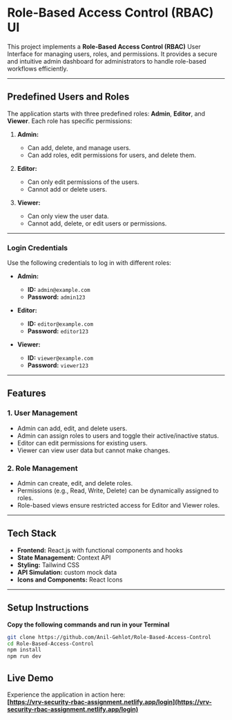 # **Role-Based Access Control (RBAC) UI**

This project implements a **Role-Based Access Control (RBAC)** User Interface for managing users, roles, and permissions. It provides a secure and intuitive admin dashboard for administrators to handle role-based workflows efficiently.

---

## **Predefined Users and Roles**

The application starts with three predefined roles: **Admin**, **Editor**, and **Viewer**. Each role has specific permissions:

1. **Admin:**
   - Can add, delete, and manage users.
   - Can add roles, edit permissions for users, and delete them.

2. **Editor:**
   - Can only edit permissions of the users.
   - Cannot add or delete users.

3. **Viewer:**
   - Can only view the user data.
   - Cannot add, delete, or edit users or permissions.

---

### **Login Credentials**

Use the following credentials to log in with different roles:

- **Admin:**
  - **ID:** `admin@example.com`
  - **Password:** `admin123`
  
- **Editor:**
  - **ID:** `editor@example.com`
  - **Password:** `editor123`
  
- **Viewer:**
  - **ID:** `viewer@example.com`
  - **Password:** `viewer123`

---

## **Features**

### **1. User Management**
- Admin can add, edit, and delete users.
- Admin can assign roles to users and toggle their active/inactive status.
- Editor can edit permissions for existing users.
- Viewer can view user data but cannot make changes.

### **2. Role Management**
- Admin can create, edit, and delete roles.
- Permissions (e.g., Read, Write, Delete) can be dynamically assigned to roles.
- Role-based views ensure restricted access for Editor and Viewer roles.


---

## **Tech Stack**

- **Frontend:** React.js with functional components and hooks
- **State Management:** Context API
- **Styling:** Tailwind CSS 
- **API Simulation:** custom mock data
- **Icons and Components:** React Icons

---

## **Setup Instructions**

**Copy the following commands and run in your Terminal**
   ```bash
   git clone https://github.com/Anil-Gehlot/Role-Based-Access-Control
   cd Role-Based-Access-Control
   npm install
   npm run dev
   ```


## **Live Demo**

Experience the application in action here:  
**[https://vrv-security-rbac-assignment.netlify.app/login](https://vrv-security-rbac-assignment.netlify.app/login)**

